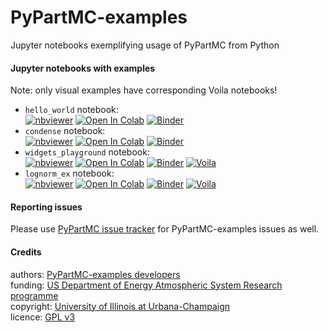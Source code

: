 # PyPartMC-examples
Jupyter notebooks exemplifying usage of PyPartMC from Python

#### Jupyter notebooks with examples 
Note: only visual examples have corresponding Voila notebooks!

- `hello_world` notebook:    
[![nbviewer](https://raw.githubusercontent.com/jupyter/design/master/logos/Badges/nbviewer_badge.svg)](https://nbviewer.jupyter.org/github/open-atmos/PyPartMC-examples/blob/main/notebooks/hello_world.ipynb)
[![Open In Colab](https://colab.research.google.com/assets/colab-badge.svg)](https://colab.research.google.com/github/open-atmos/PyPartMC-examples/blob/main/notebooks/hello_world.ipynb)
[![Binder](https://mybinder.org/badge_logo.svg)](https://mybinder.org/v2/gh/open-atmos/PyPartMC-examples.git/main?urlpath=lab/tree/notebooks/hello_world.ipynb)
- `condense` notebook:   
[![nbviewer](https://raw.githubusercontent.com/jupyter/design/master/logos/Badges/nbviewer_badge.svg)](https://nbviewer.jupyter.org/github/open-atmos/PyPartMC-examples/blob/main/notebooks/condense.ipynb)
[![Open In Colab](https://colab.research.google.com/assets/colab-badge.svg)](https://colab.research.google.com/github/open-atmos/PyPartMC-examples/blob/main/notebooks/condense.ipynb)
[![Binder](https://mybinder.org/badge_logo.svg)](https://mybinder.org/v2/gh/open-atmos/PyPartMC-examples.git/main?urlpath=lab/tree/notebooks/condense.ipynb)
- `widgets_playground` notebook:   
[![nbviewer](https://raw.githubusercontent.com/jupyter/design/master/logos/Badges/nbviewer_badge.svg)](https://nbviewer.jupyter.org/github/open-atmos/PyPartMC-examples/blob/main/notebooks/widgets_playground.ipynb)
[![Open In Colab](https://colab.research.google.com/assets/colab-badge.svg)](https://colab.research.google.com/github/open-atmos/PyPartMC-examples/blob/main/notebooks/widgets_playground.ipynb)
[![Binder](https://mybinder.org/badge_logo.svg)](https://mybinder.org/v2/gh/open-atmos/PyPartMC-examples.git/main?urlpath=lab/tree/notebooks/widgets_playground.ipynb)
[![Voila](https://mybinder.org/badge_logo.svg)](https://mybinder.org/v2/gh/open-atmos/PyPartMC-examples/HEAD?urlpath=voila%2Frender%2Fnotebooks%2Fwidgets_playground.ipynb)
- `lognorm_ex` notebook:   
[![nbviewer](https://raw.githubusercontent.com/jupyter/design/master/logos/Badges/nbviewer_badge.svg)](https://nbviewer.jupyter.org/github/open-atmos/PyPartMC-examples/blob/main/notebooks/lognorm_ex.ipynb)
[![Open In Colab](https://colab.research.google.com/assets/colab-badge.svg)](https://colab.research.google.com/github/open-atmos/PyPartMC-examples/blob/main/notebooks/lognorm_ex.ipynb)
[![Binder](https://mybinder.org/badge_logo.svg)](https://mybinder.org/v2/gh/open-atmos/PyPartMC-examples.git/main?urlpath=lab/tree/notebooks/lognorm_ex.ipynb)
[![Voila](https://mybinder.org/badge_logo.svg)](https://mybinder.org/v2/gh/open-atmos/PyPartMC-examples/HEAD?urlpath=voila%2Frender%2Fnotebooks%2Flognorm_ex.ipynb)

#### Reporting issues

Please use [PyPartMC issue tracker](https://github.com/open-atmos/PyPartMC/issues/) for PyPartMC-examples issues as well.

#### Credits

authors: [PyPartMC-examples developers](https://github.com/open-atmos/PyPartMC-examples/graphs/contributors)   
funding: [US Department of Energy Atmospheric System Research programme](https://asr.science.energy.gov/)   
copyright: [University of Illinois at Urbana-Champaign](https://atmos.illinois.edu/)   
licence: [GPL v3](https://www.gnu.org/licenses/gpl-3.0.en.html)

